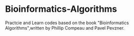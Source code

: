# Bioinformatics-Algorithms
Practcie and Learn codes based on the book "Bioinformatics Algorithms",written by Phillip Compeau and Pavel Pevzner.

